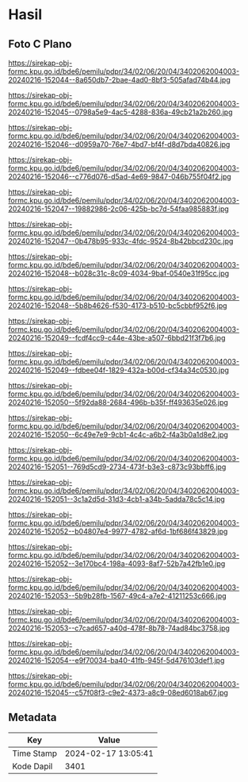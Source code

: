 # Hasil

## Foto C Plano

https://sirekap-obj-formc.kpu.go.id/bde6/pemilu/pdpr/34/02/06/20/04/3402062004003-20240216-152044--8a650db7-2bae-4ad0-8bf3-505afad74b44.jpg

https://sirekap-obj-formc.kpu.go.id/bde6/pemilu/pdpr/34/02/06/20/04/3402062004003-20240216-152045--0798a5e9-4ac5-4288-836a-49cb21a2b260.jpg

https://sirekap-obj-formc.kpu.go.id/bde6/pemilu/pdpr/34/02/06/20/04/3402062004003-20240216-152046--d0959a70-76e7-4bd7-bf4f-d8d7bda40826.jpg

https://sirekap-obj-formc.kpu.go.id/bde6/pemilu/pdpr/34/02/06/20/04/3402062004003-20240216-152046--c776d076-d5ad-4e69-9847-046b755f04f2.jpg

https://sirekap-obj-formc.kpu.go.id/bde6/pemilu/pdpr/34/02/06/20/04/3402062004003-20240216-152047--19882986-2c06-425b-bc7d-54faa985883f.jpg

https://sirekap-obj-formc.kpu.go.id/bde6/pemilu/pdpr/34/02/06/20/04/3402062004003-20240216-152047--0b478b95-933c-4fdc-9524-8b42bbcd230c.jpg

https://sirekap-obj-formc.kpu.go.id/bde6/pemilu/pdpr/34/02/06/20/04/3402062004003-20240216-152048--b028c31c-8c09-4034-9baf-0540e31f95cc.jpg

https://sirekap-obj-formc.kpu.go.id/bde6/pemilu/pdpr/34/02/06/20/04/3402062004003-20240216-152048--5b8b4626-f530-4173-b510-bc5cbbf952f6.jpg

https://sirekap-obj-formc.kpu.go.id/bde6/pemilu/pdpr/34/02/06/20/04/3402062004003-20240216-152049--fcdf4cc9-c44e-43be-a507-6bbd21f3f7b6.jpg

https://sirekap-obj-formc.kpu.go.id/bde6/pemilu/pdpr/34/02/06/20/04/3402062004003-20240216-152049--fdbee04f-1829-432a-b00d-cf34a34c0530.jpg

https://sirekap-obj-formc.kpu.go.id/bde6/pemilu/pdpr/34/02/06/20/04/3402062004003-20240216-152050--5f92da88-2684-496b-b35f-ff493635e026.jpg

https://sirekap-obj-formc.kpu.go.id/bde6/pemilu/pdpr/34/02/06/20/04/3402062004003-20240216-152050--6c49e7e9-9cb1-4c4c-a6b2-f4a3b0a1d8e2.jpg

https://sirekap-obj-formc.kpu.go.id/bde6/pemilu/pdpr/34/02/06/20/04/3402062004003-20240216-152051--769d5cd9-2734-473f-b3e3-c873c93bbff6.jpg

https://sirekap-obj-formc.kpu.go.id/bde6/pemilu/pdpr/34/02/06/20/04/3402062004003-20240216-152051--3c1a2d5d-31d3-4cb1-a34b-5adda78c5c14.jpg

https://sirekap-obj-formc.kpu.go.id/bde6/pemilu/pdpr/34/02/06/20/04/3402062004003-20240216-152052--b04807e4-9977-4782-af6d-1bf686f43829.jpg

https://sirekap-obj-formc.kpu.go.id/bde6/pemilu/pdpr/34/02/06/20/04/3402062004003-20240216-152052--3e170bc4-198a-4093-8af7-52b7a42fb1e0.jpg

https://sirekap-obj-formc.kpu.go.id/bde6/pemilu/pdpr/34/02/06/20/04/3402062004003-20240216-152053--5b9b28fb-1567-49c4-a7e2-41211253c666.jpg

https://sirekap-obj-formc.kpu.go.id/bde6/pemilu/pdpr/34/02/06/20/04/3402062004003-20240216-152053--c7cad657-a40d-478f-8b78-74ad84bc3758.jpg

https://sirekap-obj-formc.kpu.go.id/bde6/pemilu/pdpr/34/02/06/20/04/3402062004003-20240216-152054--e9f70034-ba40-41fb-945f-5d476103def1.jpg

https://sirekap-obj-formc.kpu.go.id/bde6/pemilu/pdpr/34/02/06/20/04/3402062004003-20240216-152045--c57f08f3-c9e2-4373-a8c9-08ed6018ab67.jpg


## Metadata

| Key        | Value               |
| ---------- | ------------------- |
| Time Stamp | 2024-02-17 13:05:41 |
| Kode Dapil | 3401                |



